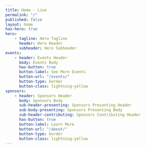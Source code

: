 ```yaml
---
title: Home - Live
permalink: "/"
published: false
layout: home
has-hero: true
hero:
    - tagline: Hero Tagline
      header: Hero Header
      subheader: Hero Subheader
events:
    - header: Events Header
      body: Events Body
      has-button: true
      button-label: See More Events
      button-url: "/events/"
      button-type: border
      button-class: lightning-yellow
sponsors:
    - header: Sponsors Header
      body: Sponsors Body
      sub-header-presenting: Sponsors Presenting Header
      sub-body-presenting: Sponsors Presenting Body
      sub-header-contributing: Sponsors Contributing Header
      has-button: true
      button-label: Learn More
      button-url: "/about/"
      button-type: border
      button-class: lightning-yellow
---
```

